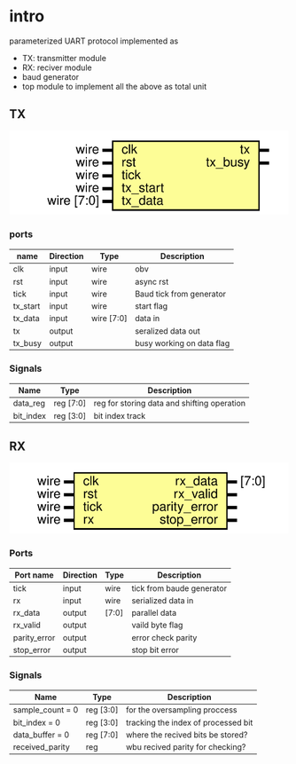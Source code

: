 # intro
parameterized UART protocol implemented as
- TX: transmitter module
- RX: reciver module
- baud generator 
- top module to implement all the above as total unit

## TX
![](exports\uart_tx_fsm.svg "TX")
### ports

| name | Direction | Type       | Description               |
| --------- | --------- | ---------- | ------------------------- |
| clk       | input     | wire       | obv                       |
| rst       | input     | wire       | async rst                 |
| tick      | input     | wire       | Baud tick from generator  |
| tx_start  | input     | wire       | start flag                |
| tx_data   | input     | wire [7:0] | data in                   |
| tx        | output    |            | seralized data out        |
| tx_busy   | output    |            | busy working on data flag |
### Signals

| Name         | Type      | Description                                 |
| ------------ | --------- | ------------------------------------------- |
| data_reg     | reg [7:0] | reg for storing data and shifting operation |
| bit_index    | reg [3:0] | bit index track                             |

## RX
![](exports\uart_rx_fsm.svg "RX")
### Ports

| Port name    | Direction | Type  | Description               |
| ------------ | --------- | ----- | ------------------------- |
| tick         | input     | wire  | tick from baude generator |
| rx           | input     | wire  | serialized data in        |
| rx_data      | output    | [7:0] | parallel data             |
| rx_valid     | output    |       | vaild byte flag           |
| parity_error | output    |       | error check  parity       |
| stop_error   | output    |       | stop bit error            |

### Signals

| Name             | Type      | Description                       |
| ---------------- | --------- | --------------------------------- |
| sample_count = 0 | reg [3:0] | for the oversampling proccess     |
| bit_index = 0    | reg [3:0] |       tracking the index of processed bit|
| data_buffer = 0  | reg [7:0] | where the recived bits be stored? |
| received_parity  | reg       | wbu recived parity for checking?  |

